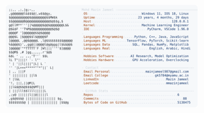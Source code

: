 <picture>
  <source srcset="https://raw.githubusercontent.com/mmazinjameel/mmazinjameel/main/dark_mode.svg?v=1743653573" media="(prefers-color-scheme: dark)">
  <img src="https://raw.githubusercontent.com/mmazinjameel/mmazinjameel/main/light_mode.svg?v=1743653573">
</picture>
